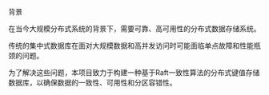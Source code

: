 背景

在当今大规模分布式系统的背景下，需要可靠、高可用性的分布式数据存储系统。

传统的集中式数据库在面对大规模数据和高并发访问时可能面临单点故障和性能瓶颈的问题。

为了解决这些问题，本项目致力于构建一种基于Raft一致性算法的分布式键值存储数据库，以确保数据的一致性、可用性和分区容错性。